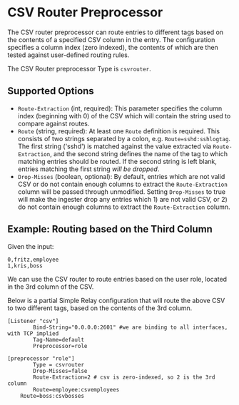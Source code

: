 # CSV Router Preprocessor

The CSV router preprocessor can route entries to different tags based on the contents of a specified CSV column in the entry. The configuration specifies a column index (zero indexed), the contents of which are then tested against user-defined routing rules.

The CSV Router preprocessor Type is `csvrouter`.

## Supported Options

* `Route-Extraction` (int, required): This parameter specifies the column index (beginning with 0) of the CSV which will contain the string used to compare against routes.
* `Route` (string, required): At least one `Route` definition is required. This consists of two strings separated by a colon, e.g. `Route=sshd:sshlogtag`. The first string ('sshd') is matched against the value extracted via `Route-Extraction`, and the second string defines the name of the tag to which matching entries should be routed. If the second string is left blank, entries matching the first string *will be dropped*.
* `Drop-Misses` (boolean, optional): By default, entries which are not valid CSV or do not contain enough columns to extract the `Route-Extraction` column will be passed through unmodified. Setting `Drop-Misses` to true will make the ingester drop any entries which 1) are not valid CSV, or 2) do not contain enough columns to extract the `Route-Extraction` column.

## Example: Routing based on the Third Column

Given the input:

```
0,fritz,employee
1,kris,boss
```

We can use the CSV router to route entries based on the user role, located in the 3rd column of the CSV.

Below is a partial Simple Relay configuration that will route the above CSV to two different tags, based on the contents of the 3rd column.

```
[Listener "csv"]
        Bind-String="0.0.0.0:2601" #we are binding to all interfaces, with TCP implied
        Tag-Name=default
        Preprocessor=role

[preprocessor "role"]
        Type = csvrouter
        Drop-Misses=false
        Route-Extraction=2 # csv is zero-indexed, so 2 is the 3rd column
        Route=employee:csvemployees
	Route=boss:csvbosses
```
